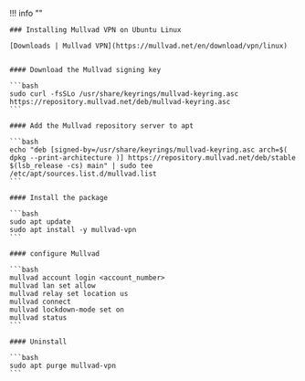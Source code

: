 !!! info ""

    ### Installing Mullvad VPN on Ubuntu Linux

    [Downloads | Mullvad VPN](https://mullvad.net/en/download/vpn/linux)

    
    #### Download the Mullvad signing key

    ```bash
    sudo curl -fsSLo /usr/share/keyrings/mullvad-keyring.asc https://repository.mullvad.net/deb/mullvad-keyring.asc
    ```

    #### Add the Mullvad repository server to apt

    ```bash
    echo "deb [signed-by=/usr/share/keyrings/mullvad-keyring.asc arch=$( dpkg --print-architecture )] https://repository.mullvad.net/deb/stable $(lsb_release -cs) main" | sudo tee /etc/apt/sources.list.d/mullvad.list
    ```

    #### Install the package

    ```bash
    sudo apt update
    sudo apt install -y mullvad-vpn
    ```

    #### configure Mullvad

    ```bash
    mullvad account login <account_number>
    mullvad lan set allow
    mullvad relay set location us
    mullvad connect
    mullvad lockdown-mode set on
    mullvad status
    ```

    #### Uninstall

    ```bash
    sudo apt purge mullvad-vpn
    ```
